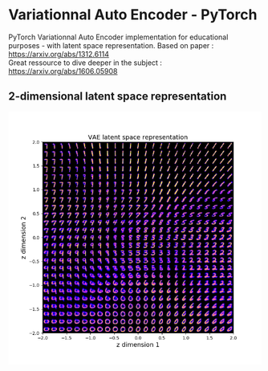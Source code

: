 # Variationnal Auto Encoder - PyTorch
PyTorch Variationnal Auto Encoder implementation for educational purposes - with latent space representation.
Based on paper : https://arxiv.org/abs/1312.6114  
Great ressource to dive deeper in the subject : https://arxiv.org/abs/1606.05908  

## 2-dimensional latent space representation
![latent-space](latent_space.png)
